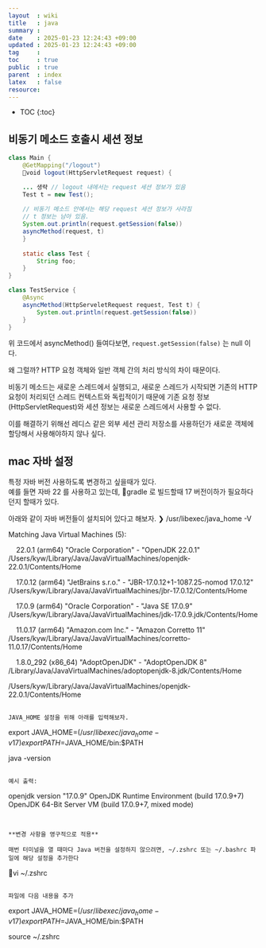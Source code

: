 ```yaml
---
layout  : wiki
title   : java
summary : 
date    : 2025-01-23 12:24:43 +09:00
updated : 2025-01-23 12:24:43 +09:00
tag     : 
toc     : true
public  : true
parent  : index
latex   : false
resource: 
---
```

* TOC
{:toc}

## 비동기 메소드 호출시 세션 정보

```java
class Main {
    @GetMapping("/logout")
    void logout(HttpServletRequest request) {

	... 생략 // logout 내에서는 request 세션 정보가 있음
    Test t = new Test();
    
    // 비동기 메소드 안에서는 해당 request 세션 정보가 사라짐
    // t 정보는 남아 있음.
    System.out.println(request.getSession(false))
    asyncMethod(request, t)
    }
    
    static class Test {
        String foo;
    }
}

class TestService {
    @Async
    asyncMethod(HttpServeletRequest request, Test t) {
	    System.out.println(request.getSession(false))
    }
}
```
위 코드에서 asyncMethod() 들여다보면, `request.getSession(false)` 는 null 이다.

왜 그럴까? HTTP 요청 객체와 일반 객체 간의 처리 방식의 차이 때문이다.

비동기 메소드는 새로운 스레드에서 실행되고, 새로운 스레드가 시작되면 기존의 HTTP 요청이 처리되던 스레드 컨텍스트와 독립적이기 때문에 기존 요청 정보 (HttpServletRequest)와 세션 정보는 새로운 스레드에서 사용할 수 없다.

이를 해결하기 위해선 레디스 같은 외부 세션 관리 저장소를 사용하던가 새로운 객체에 할당해서 사용해야하지 않나 싶다.

## mac 자바 설정

특정 자바 버전 사용하도록 변경하고 싶을때가 있다.  
예를 들면 자바 22 를 사용하고 있는데, gradle 로 빌드할때 17 버전이하가 필요하다던지 할때가 있다.   

아래와 같이 자바 버전들이 설치되어 있다고 해보자.
❯ /usr/libexec/java_home -V

Matching Java Virtual Machines (5):

    22.0.1 (arm64) "Oracle Corporation" - "OpenJDK 22.0.1" /Users/kyw/Library/Java/JavaVirtualMachines/openjdk-22.0.1/Contents/Home

    17.0.12 (arm64) "JetBrains s.r.o." - "JBR-17.0.12+1-1087.25-nomod 17.0.12" /Users/kyw/Library/Java/JavaVirtualMachines/jbr-17.0.12/Contents/Home

    17.0.9 (arm64) "Oracle Corporation" - "Java SE 17.0.9" /Users/kyw/Library/Java/JavaVirtualMachines/jdk-17.0.9.jdk/Contents/Home

    11.0.17 (arm64) "Amazon.com Inc." - "Amazon Corretto 11" /Users/kyw/Library/Java/JavaVirtualMachines/corretto-11.0.17/Contents/Home

    1.8.0_292 (x86_64) "AdoptOpenJDK" - "AdoptOpenJDK 8" /Library/Java/JavaVirtualMachines/adoptopenjdk-8.jdk/Contents/Home

/Users/kyw/Library/Java/JavaVirtualMachines/openjdk-22.0.1/Contents/Home
```

JAVA_HOME 설정을 위해 아래를 입력해보자.
```
export JAVA_HOME=$(/usr/libexec/java_home -v 17)
export PATH=$JAVA_HOME/bin:$PATH

java -version
```

예시 출력:
```
openjdk version "17.0.9"
OpenJDK Runtime Environment (build 17.0.9+7)
OpenJDK 64-Bit Server VM (build 17.0.9+7, mixed mode)
```


**변경 사항을 영구적으로 적용**

매번 터미널을 열 때마다 Java 버전을 설정하지 않으려면, ~/.zshrc 또는 ~/.bashrc 파일에 해당 설정을 추가한다

```
vi ~/.zshrc
```

파일에 다음 내용을 추가

```
export JAVA_HOME=$(/usr/libexec/java_home -v 17)
export PATH=$JAVA_HOME/bin:$PATH

source ~/.zshrc
```
